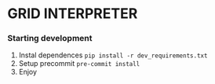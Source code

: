 # GRID INTERPRETER

### Starting development
1. Instal dependences `pip install -r dev_requirements.txt`
2. Setup precommit `pre-commit install`
3. Enjoy
